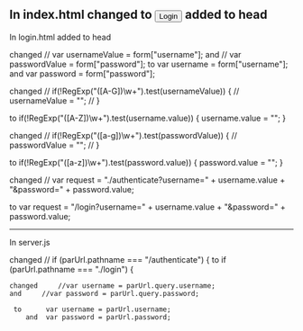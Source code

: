 In index.html
changed <!-- <a href="./login.html"><button>Login</button></a> -->
to <a href="http://127.0.0.1:8080/login"><button>Login</button></a>
added 	<script src="main.js"></script>
	<script src="server.js"></script>  to head
------------------------------------------------------------------------------
In login.html
added 	<script src="main.js"></script>
	<script src="server.js"></script>
    to head

 changed // var usernameValue = form["username"];
 and 		// var passwordValue = form["password"];
to 		var username = form["username"];
and 		var password = form["password"];

changed 			// if(!RegExp("([A-G])\w+").test(usernameValue)) {
		// 	usernameValue = "";
		// }

to	if(!RegExp("([A-Z])\w+").test(username.value)) {
			username.value = "";
		}

changed // if(!RegExp("([a-g])\w+").test(passwordValue)) {
		// 	passwordValue = "";
		// }

 to  if(!RegExp("([a-z])\w+").test(password.value)) {
			password.value = "";
		}

changed 	// var request = "./authenticate?username=" + username.value + "&password=" + password.value;

to   var request = "/login?username=" + username.value + "&password=" + password.value;

---------------------------------------------------------------------------
In server.js

changed 	// if (parUrl.pathname === "/authenticate") {
to          if (parUrl.pathname === "./login") {

   

    changed 	//var username = parUrl.query.username;
	and		//var password = parUrl.query.password;

     to 	 var username = parUrl.username;
		and  var password = parUrl.password;
		
